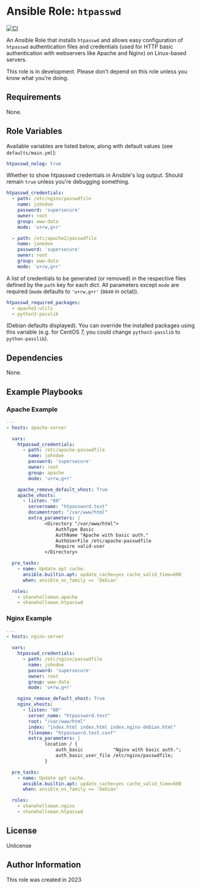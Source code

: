 # Ansible Role: `htpasswd`

[![CI](https://github.com/shaneholloman/ansible-role-htpasswd/actions/workflows/ci.yml/badge.svg)](https://github.com/shaneholloman/ansible-role-htpasswd/actions/workflows/ci.yml)

An Ansible Role that installs `htpasswd` and allows easy configuration of `htpasswd` authentication files and credentials (used for HTTP basic authentication with webservers like Apache and Nginx) on Linux-based servers.

This role is in development. Please don't depend on this role unless you know what you're doing.

## Requirements

None.

## Role Variables

Available variables are listed below, along with default values (see `defaults/main.yml`):

```yml
htpasswd_nolog: true
```

Whether to show htpasswd credentials in Ansible's log output. Should remain `true` unless you're debugging something.

```yml
htpasswd_credentials:
  - path: /etc/nginx/passwdfile
    name: johndoe
    password: 'supersecure'
    owner: root
    group: www-data
    mode: 'u+rw,g+r'

  - path: /etc/apache2/passwdfile
    name: janedoe
    password: 'supersecure'
    owner: root
    group: www-data
    mode: 'u+rw,g+r'
```

A list of credentials to be generated (or removed) in the respective files defined by the `path` key for each dict. All parameters except `mode` are required (`mode` defaults to `'u+rw,g+r'` (`0640` in octal)).

```yml
htpasswd_required_packages:
  - apache2-utils
  - python3-passlib
```

(Debian defaults displayed). You can override the installed packages using this variable (e.g. for CentOS 7, you could change `python3-passlib` to `python-passlib`).

## Dependencies

None.

## Example Playbooks

### Apache Example

```yml
---
- hosts: apache-server

  vars:
    htpasswd_credentials:
      - path: /etc/apache-passwdfile
        name: johndoe
        password: 'supersecure'
        owner: root
        group: apache
        mode: 'u+rw,g+r'

    apache_remove_default_vhost: True
    apache_vhosts:
      - listen: "80"
        servername: "htpassword.test"
        documentroot: "/var/www/html"
        extra_parameters: |
              <Directory "/var/www/html">
                  AuthType Basic
                  AuthName "Apache with basic auth."
                  AuthUserFile /etc/apache-passwdfile
                  Require valid-user
              </Directory>

  pre_tasks:
    - name: Update apt cache.
      ansible.builtin.apt: update_cache=yes cache_valid_time=600
      when: ansible_os_family == 'Debian'

  roles:
    - shaneholloman.apache
    - shaneholloman.htpasswd
```

### Nginx Example

```yml
---
- hosts: nginx-server

  vars:
    htpasswd_credentials:
      - path: /etc/nginx/passwdfile
        name: johndoe
        password: 'supersecure'
        owner: root
        group: www-data
        mode: 'u+rw,g+r'

    nginx_remove_default_vhost: True
    nginx_vhosts:
      - listen: "80"
        server_name: "htpassword.test"
        root: "/var/www/html"
        index: "index.html index.html index.nginx-debian.html"
        filename: "htpassword.test.conf"
        extra_parameters: |
              location / {
                  auth_basic           "Nginx with basic auth.";
                  auth_basic_user_file /etc/nginx/passwdfile;
              }

  pre_tasks:
    - name: Update apt cache.
      ansible.builtin.apt: update_cache=yes cache_valid_time=600
      when: ansible_os_family == 'Debian'

  roles:
    - shaneholloman.nginx
    - shaneholloman.htpasswd
```

## License

Unlicense

## Author Information

This role was created in 2023
